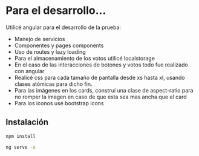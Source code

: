 # Para el desarrollo...

Utilicé angular para el desarrollo de la prueba:
- Manejo de servicios
- Componentes y pages components
- Uso de routes y lazy loading
- Para el almacenamiento de los votos utilicé localstorage
- En el caso de las interacciones de botones y votos todo fue realizado con angular
- Realicé css para cada tamaño de pantalla desde xs hasta xl, usando clases atómicas para dicho fin.
- Para las imágenes en los cards, construí una clase de aspect-ratio para no romper la imagen en caso de que esta sea mas ancha que el card
- Para los iconos usé bootstrap icons


## Instalación

```bash
npm install
```

```bash
ng serve -o
```